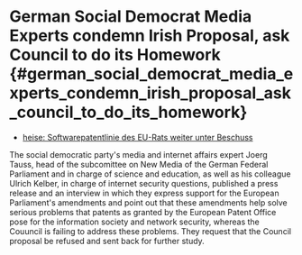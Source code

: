 # German Social Democrat Media Experts condemn Irish Proposal, ask Council to do its Homework {#german_social_democrat_media_experts_condemn_irish_proposal_ask_council_to_do_its_homework}

-   [heise: Softwarepatentlinie des EU-Rats weiter unter
    Beschuss](http://www.heise.de/newsticker/meldung/47426 "wikilink")

The social democratic party\'s media and internet affairs expert Joerg
Tauss, head of the subcomittee on New Media of the German Federal
Parliament and in charge of science and education, as well as his
colleague Ulrich Kelber, in charge of internet security questions,
published a press release and an interview in which they express support
for the European Parliament\'s amendments and point out that these
amendments help solve serious problems that patents as granted by the
European Patent Office pose for the information society and network
security, whereas the Couuncil is failing to address these problems.
They request that the Council proposal be refused and sent back for
further study.
